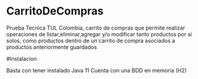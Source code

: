 # CarritoDeCompras
Prueba Tecnica TUL Colombia, carrito de compras que permite realizar operaciones de listar,eliminar,agregar y/o modificar tanto productos por si solos, como productos dentro de un carrito de compra asociados a productos anteriormente guardados

#Instalacion

Basta con tener instalado Java 11
Cuenta con una BDD en memoria (H2)

